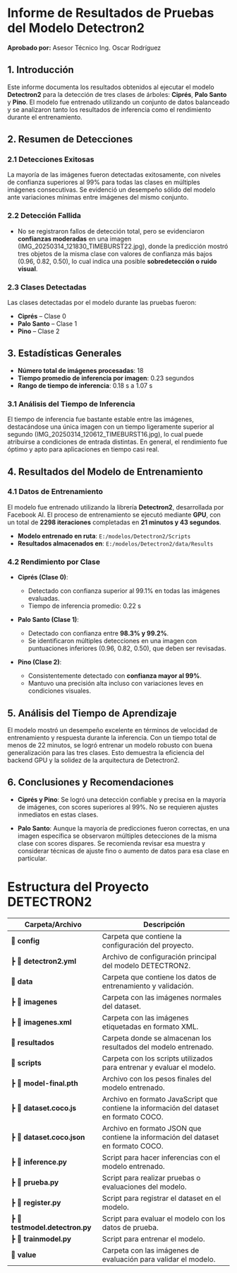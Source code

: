 # Informe de Resultados de Pruebas del Modelo Detectron2  
**Aprobado por:** Asesor Técnico Ing. Oscar Rodríguez

## 1. Introducción

Este informe documenta los resultados obtenidos al ejecutar el modelo **Detectron2** para la detección de tres clases de árboles: **Ciprés**, **Palo Santo** y **Pino**. El modelo fue entrenado utilizando un conjunto de datos balanceado y se analizaron tanto los resultados de inferencia como el rendimiento durante el entrenamiento.

## 2. Resumen de Detecciones

### 2.1 Detecciones Exitosas

La mayoría de las imágenes fueron detectadas exitosamente, con niveles de confianza superiores al 99% para todas las clases en múltiples imágenes consecutivas. Se evidenció un desempeño sólido del modelo ante variaciones mínimas entre imágenes del mismo conjunto.

### 2.2 Detección Fallida

- No se registraron fallos de detección total, pero se evidenciaron **confianzas moderadas** en una imagen (IMG_20250314_121830_TIMEBURST22.jpg), donde la predicción mostró tres objetos de la misma clase con valores de confianza más bajos (0.96, 0.82, 0.50), lo cual indica una posible **sobredetección o ruido visual**.

### 2.3 Clases Detectadas

Las clases detectadas por el modelo durante las pruebas fueron:

- **Ciprés** – Clase 0  
- **Palo Santo** – Clase 1  
- **Pino** – Clase 2

## 3. Estadísticas Generales

- **Número total de imágenes procesadas**: 18  
- **Tiempo promedio de inferencia por imagen**: 0.23 segundos  
- **Rango de tiempo de inferencia**: 0.18 s a 1.07 s

### 3.1 Análisis del Tiempo de Inferencia

El tiempo de inferencia fue bastante estable entre las imágenes, destacándose una única imagen con un tiempo ligeramente superior al segundo (IMG_20250314_120612_TIMEBURST16.jpg), lo cual puede atribuirse a condiciones de entrada distintas. En general, el rendimiento fue óptimo y apto para aplicaciones en tiempo casi real.

## 4. Resultados del Modelo de Entrenamiento

### 4.1 Datos de Entrenamiento

El modelo fue entrenado utilizando la librería **Detectron2**, desarrollada por Facebook AI. El proceso de entrenamiento se ejecutó mediante **GPU**, con un total de **2298 iteraciones** completadas en **21 minutos y 43 segundos**.

- **Modelo entrenado en ruta**: `E:/modelos/Detectron2/Scripts`  
- **Resultados almacenados en**: `E:/modelos/Detectron2/data/Results`

### 4.2 Rendimiento por Clase

- **Ciprés (Clase 0)**:  
  - Detectado con confianza superior al 99.1% en todas las imágenes evaluadas.
  - Tiempo de inferencia promedio: 0.22 s  

- **Palo Santo (Clase 1)**:  
  - Detectado con confianza entre **98.3% y 99.2%**.  
  - Se identificaron múltiples detecciones en una imagen con puntuaciones inferiores (0.96, 0.82, 0.50), que deben ser revisadas.

- **Pino (Clase 2)**:  
  - Consistentemente detectado con **confianza mayor al 99%**.
  - Mantuvo una precisión alta incluso con variaciones leves en condiciones visuales.

## 5. Análisis del Tiempo de Aprendizaje

El modelo mostró un desempeño excelente en términos de velocidad de entrenamiento y respuesta durante la inferencia. Con un tiempo total de menos de 22 minutos, se logró entrenar un modelo robusto con buena generalización para las tres clases. Esto demuestra la eficiencia del backend GPU y la solidez de la arquitectura de Detectron2.

## 6. Conclusiones y Recomendaciones

- **Ciprés y Pino**: Se logró una detección confiable y precisa en la mayoría de imágenes, con scores superiores al 99%. No se requieren ajustes inmediatos en estas clases.

- **Palo Santo**: Aunque la mayoría de predicciones fueron correctas, en una imagen específica se observaron múltiples detecciones de la misma clase con scores dispares. Se recomienda revisar esa muestra y considerar técnicas de ajuste fino o aumento de datos para esa clase en particular.


# Estructura del Proyecto DETECTRON2

| Carpeta/Archivo      | Descripción                                                                 |
|----------------------|-----------------------------------------------------------------------------|
| 📂 **config**         | Carpeta que contiene la configuración del proyecto.                         |
| ┣ 📜 **detectron2.yml** | Archivo de configuración principal del modelo DETECTRON2.                   |
| 📂 **data**           | Carpeta que contiene los datos de entrenamiento y validación.              |
| ┣ 📂 **imagenes**     | Carpeta con las imágenes normales del dataset.                              |
| ┣ 📂 **imagenes.xml** | Carpeta con las imágenes etiquetadas en formato XML.                        |
| 📂 **resultados**     | Carpeta donde se almacenan los resultados del modelo entrenado.            |
| 📂 **scripts**        | Carpeta con los scripts utilizados para entrenar y evaluar el modelo.       |
| ┣ 📜 **model-final.pth** | Archivo con los pesos finales del modelo entrenado.                        |
| ┣ 📜 **dataset.coco.js**  | Archivo en formato JavaScript que contiene la información del dataset en formato COCO. |
| ┣ 📜 **dataset.coco.json** | Archivo en formato JSON que contiene la información del dataset en formato COCO. |
| ┣ 📜 **inference.py**    | Script para hacer inferencias con el modelo entrenado.                     |
| ┣ 📜 **prueba.py**        | Script para realizar pruebas o evaluaciones del modelo.                    |
| ┣ 📜 **register.py**      | Script para registrar el dataset en el modelo.                             |
| ┣ 📜 **testmodel.detectron.py** | Script para evaluar el modelo con los datos de prueba.              |
| ┣ 📜 **trainmodel.py**    | Script para entrenar el modelo.                                            |
| 📂 **value**         | Carpeta con las imágenes de evaluación para validar el modelo.             |
